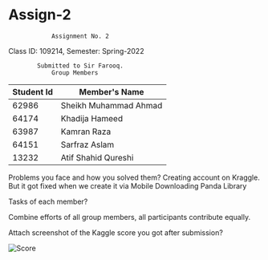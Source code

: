 # Assign-2
                Assignment No. 2 
              
Class ID: 109214,           Semester: Spring-2022

            Submitted to Sir Farooq.
                Group Members
  |  Student Id   |     Member's Name      |
  | ------------- | ---------------------- |
  |     62986     |  Sheikh Muhammad Ahmad |
  |     64174     |  Khadija Hameed        |
  |     63987     |  Kamran Raza           |
  |     64151     |  Sarfraz Aslam         |
  |     13232     |  Atif Shahid Qureshi   |
  
Problems you face and how you solved them?
Creating account on Kraggle. But it got fixed when we create it via Mobile
Downloading Panda Library

Tasks of each member?

Combine efforts of all group members, all participants contribute equally.

Attach screenshot of the Kaggle score you got after submission?

![Score](https://user-images.githubusercontent.com/58458615/167254422-3564d2c7-8782-4513-8663-5c38f1d0fbef.PNG)
